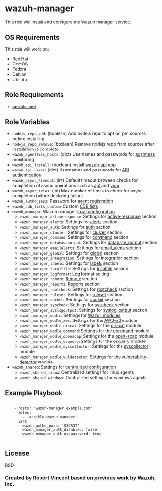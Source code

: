 wazuh-manager
=============

This role will install and configure the Wazuh manager service.

OS Requirements
---------------

This role will work on:
 * Red Hat
 * CentOS
 * Fedora
 * Debian
 * Ubuntu

Role Requirements
-----------------

* [ansible-xml](https://github.com/GSA/ansible-xml)

Role Variables
--------------

* `nodejs_repo_add`: (boolean) Add nodejs repo to apt or rpm sources before installing
* `nodejs_repo_remove`: (boolean) Remove nodejs repo from sources after installation is complete
* `wazuh_agentless_hosts`: (dict) Usernames and passwords for [agentless](https://documentation.wazuh.com/current/user-manual/capabilities/agentless-monitoring/how-it-works.html#connection) monitoring
* `wazuh_api_install`: (boolean) Install [wazuh-api](https://documentation.wazuh.com/current/user-manual/api/index.html) app
* `wazuh_api_users`: (dict) Usernames and passwords for [API authentication](https://documentation.wazuh.com/current/user-manual/api/configuration.html#basic-authentication)
* `wazuh_async_timeout`: (int) Default timeout between checks for completion of async operations such as [apt](https://docs.ansible.com/ansible/latest/modules/apt_module.html#apt-module) and [yum](https://docs.ansible.com/ansible/latest/modules/yum_module.html#yum-module)
* `wazuh_async_tries`: (int) Max number of times to check for async completion before declaring failure
* `wazuh_authd_pass`: Password for [agent registration](https://documentation.wazuh.com/current/user-manual/registering/use-registration-service.html#use-a-password-to-authorize-agents)
* `wazuh_cdb_lists_custom`: Custom [CDB lists](https://documentation.wazuh.com/current/user-manual/ruleset/cdb-list.html)
* `wazuh_manager`: Wazuh manager [local configuration](https://documentation.wazuh.com/current/user-manual/reference/ossec-conf/index.html)
  * `wazuh_manager_activeresponse`: Settings for [active-response](https://documentation.wazuh.com/current/user-manual/reference/ossec-conf/active-response.html) section
  * `wazuh_manager_alerts`: Settings for [alerts](https://documentation.wazuh.com/current/user-manual/reference/ossec-conf/alerts.html) section
  * `wazuh_manager_auth`: Settings for [auth](https://documentation.wazuh.com/current/user-manual/reference/ossec-conf/auth.html) section
  * `wazuh_manager_cluster`: Settings for [cluster](https://documentation.wazuh.com/current/user-manual/reference/ossec-conf/cluster.html) section
  * `wazuh_manager_command`: Settings for [command](https://documentation.wazuh.com/current/user-manual/reference/ossec-conf/commands.html) section
  * `wazuh_manager_databaseoutput`: Settings for [database_output](https://documentation.wazuh.com/current/user-manual/reference/ossec-conf/database-output.html) section
  * `wazuh_manager_emailalerts`: Settings for [email_alerts](https://documentation.wazuh.com/current/user-manual/reference/ossec-conf/email_alerts.html) section
  * `wazuh_manager_global`: Settings for [global](https://documentation.wazuh.com/current/user-manual/reference/ossec-conf/global.html) section
  * `wazuh_manager_integration`: Settings for [integration](https://documentation.wazuh.com/current/user-manual/reference/ossec-conf/integration.html) section
  * `wazuh_manager_labels`: Settings for [labels](https://documentation.wazuh.com/current/user-manual/reference/ossec-conf/labels.html) section
  * `wazuh_manager_localfile`: Settings for [localfile](https://documentation.wazuh.com/current/user-manual/reference/ossec-conf/localfile.html) section
  * `wazuh_manager_logformat`: [Log format](https://documentation.wazuh.com/current/user-manual/reference/ossec-conf/logging.html#log-format) setting
  * `wazuh_manager_remote`: [Remote](https://documentation.wazuh.com/current/user-manual/reference/ossec-conf/remote.html) section
  * `wazuh_manager_reports`: [Reports](https://documentation.wazuh.com/current/user-manual/reference/ossec-conf/reports.html) section
  * `wazuh_manager_rootcheck`: Settings for [rootcheck](https://documentation.wazuh.com/current/user-manual/reference/ossec-conf/rootcheck.html) section
  * `wazuh_manager_ruleset`: Settings for [ruleset](https://documentation.wazuh.com/current/user-manual/reference/ossec-conf/ruleset.html) section
  * `wazuh_manager_socket`: Settings for [socket](https://documentation.wazuh.com/current/user-manual/reference/ossec-conf/socket.html) section
  * `wazuh_manager_syscheck`: Settings for [syscheck](https://documentation.wazuh.com/current/user-manual/reference/ossec-conf/syscheck.html) section
  * `wazuh_manager_syslogoutput`: Settings for [syslog_output](https://documentation.wazuh.com/current/user-manual/reference/ossec-conf/syslog-output.html) section
  * `wazuh_manager_wodle`: Settings for [Wazuh modules](https://documentation.wazuh.com/current/user-manual/reference/daemons/wazuh-modulesd.html)
  * `wazuh_manager_wodle_aws`: Settings for the [AWS-s3](https://documentation.wazuh.com/current/user-manual/reference/ossec-conf/wodle-s3.html) module
  * `wazuh_manager_wodle_ciscat`: Settings for the [cis-cat](https://documentation.wazuh.com/current/user-manual/reference/ossec-conf/wodle-ciscat.html) module
  * `wazuh_manager_wodle_command`: Settings for the [command](https://documentation.wazuh.com/current/user-manual/reference/ossec-conf/wodle-command.html) module
  * `wazuh_manager_wodle_openscap`: Settings for the [open-scap](https://documentation.wazuh.com/current/user-manual/reference/ossec-conf/wodle-openscap.html) module
  * `wazuh_manager_wodle_osquery`: Settings for the [osquery](https://documentation.wazuh.com/current/user-manual/reference/ossec-conf/wodle-osquery.html) module
  * `wazuh_manager_wodle_syscollector`: Settings for the [syscollector](https://documentation.wazuh.com/current/user-manual/reference/ossec-conf/wodle-syscollector.html) module
  * `wazuh_manager_wodle_vuldetector`: Settings for the [vulnerability-detector](https://documentation.wazuh.com/current/user-manual/reference/ossec-conf/wodle-vuln-detector.html) module
* `wazuh_shared`: Settings for [centralized configuration](https://documentation.wazuh.com/current/user-manual/reference/centralized-configuration.html)
  * `wazuh_shared_linux`: Centralized settings for linux agents
  * `wazuh_shared_windows`: Centralized settings for windows agents

Example Playbook
----------------

```

    - hosts: 'wazuh-manager.example.com'
      roles:
        - 'ansible-wazuh-manager'
      vars:
        wazuh_authd_pass: 'S3CR3T'
		wazuh_manager_auth_disabled: false
	    wazuh_manager_auth_usepassword: true
        
```

License
-------

BSD

### Created by [Robert Vincent](mailto:robert.vincent@gsa.gov) based on [previous work](https://github.com/wazuh/wazuh-ansible) by Wazuh, Inc.

